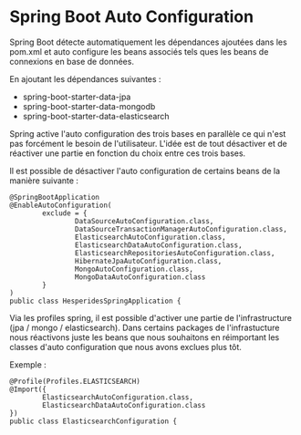 # Spring Boot Auto Configuration

Spring Boot détecte automatiquement les dépendances ajoutées dans les pom.xml et auto configure les beans associés tels ques les beans de connexions en base de données.

En ajoutant les dépendances suivantes :
- spring-boot-starter-data-jpa
- spring-boot-starter-data-mongodb
- spring-boot-starter-data-elasticsearch

Spring active l'auto configuration des trois bases en parallèle ce qui n'est pas forcément le besoin de l'utilisateur.
L'idée est de tout désactiver et de réactiver une partie en fonction du choix entre ces trois bases.

Il est possible de désactiver l'auto configuration de certains beans de la manière suivante :

```
@SpringBootApplication
@EnableAutoConfiguration(
        exclude = {
                DataSourceAutoConfiguration.class,
                DataSourceTransactionManagerAutoConfiguration.class,
                ElasticsearchAutoConfiguration.class,
                ElasticsearchDataAutoConfiguration.class,
                ElasticsearchRepositoriesAutoConfiguration.class,
                HibernateJpaAutoConfiguration.class,
                MongoAutoConfiguration.class,
                MongoDataAutoConfiguration.class
        }
)
public class HesperidesSpringApplication {
```

Via les profiles spring, il est possible d'activer une partie de l'infrastructure (jpa / mongo / elasticsearch).
Dans certains packages de l'infrastucture nous réactivons juste les beans que nous souhaitons en réimportant les classes d'auto configuration que nous avons exclues plus tôt.

Exemple :

```
@Profile(Profiles.ELASTICSEARCH)
@Import({
        ElasticsearchAutoConfiguration.class,
        ElasticsearchDataAutoConfiguration.class
})
public class ElasticsearchConfiguration {
```
